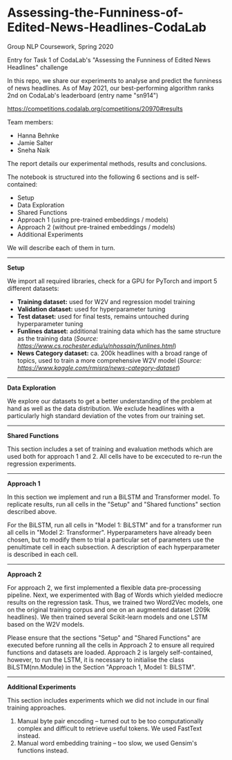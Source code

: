 # Assessing-the-Funniness-of-Edited-News-Headlines-CodaLab
Group NLP Coursework, Spring 2020

Entry for Task 1 of CodaLab's "Assessing the Funniness of Edited News Headlines" challenge

In this repo, we share our experiments to analyse and predict the funniness of news headlines. 
As of May 2021, our best-performing algorithm ranks 2nd on CodaLab's leaderboard (entry name "sn914")

https://competitions.codalab.org/competitions/20970#results

Team members:


- Hanna Behnke
- Jamie Salter
- Sneha Naik

The report details our experimental methods, results and conclusions.

The notebook is structured into the following 6 sections and is self-contained:

- Setup
- Data Exploration
- Shared Functions
- Approach 1 (using pre-trained embeddings / models)
- Approach 2 (without pre-trained embeddings / models)
- Additional Experiments

We will describe each of them in turn.

---

**Setup**

We import all required libraries, check for a GPU for PyTorch and import 5 different datasets:
- **Training dataset:** used for W2V and regression model training
- **Validation dataset:** used for hyperparameter tuning
- **Test dataset:** used for final tests, remains untouched during hyperparameter tuning
- **Funlines dataset:** additional training data which has the same structure as the training data (*Source: https://www.cs.rochester.edu/u/nhossain/funlines.html*)
- **News Category dataset:** ca. 200k headlines with a broad range of topics, used to train a more comprehensive W2V model (*Source: https://www.kaggle.com/rmisra/news-category-dataset*)


---

**Data Exploration**

We explore our datasets to get a better understanding of the problem at hand as well as the data distribution. We exclude headlines with a particularly high standard deviation of the votes from our training set. 

---

**Shared Functions**

This section includes a set of training and evaluation methods which are used both for approach 1 and 2. All cells have to be excecuted to re-run the regression experiments. 

---

**Approach 1**

In this section we implement and run a BiLSTM and Transformer model.  To replicate results, run all cells in the "Setup" and "Shared functions" section described above.

For the BiLSTM, run all cells in "Model 1: BiLSTM" and for a transformer run all cells in "Model 2: Transformer".  Hyperparameters have already been chosen, but to modify them to trial a particular set of parameters use the penultimate cell in each subsection.  A description of each hyperparameter is described in each cell.

---

**Approach 2**

For approach 2, we first implemented a flexible data pre-processing pipeline. Next, we experimented with Bag of Words which yielded mediocre results on the regression task. Thus, we trained two Word2Vec models, one on the original training corpus and one on an augmented dataset (209k headlines). We then trained several Scikit-learn models and one LSTM based on the W2V models. 

Please ensure that the sections "Setup" and "Shared Functions" are executed before running all the cells in Approach 2 to ensure all required functions and datasets are loaded. Approach 2 is largely self-contained, however, to run the LSTM, it is necessary to initialise the class BiLSTM(nn.Module) in the Section "Approach 1, Model 1: BiLSTM".

---

**Additional Experiments**

This section includes experiments which we did not include in our final training approaches.
1. Manual byte pair encoding – turned out to be too computationally complex and difficult to retrieve useful tokens. We used FastText instead.
2. Manual word embedding training – too slow, we used Gensim's functions instead.
